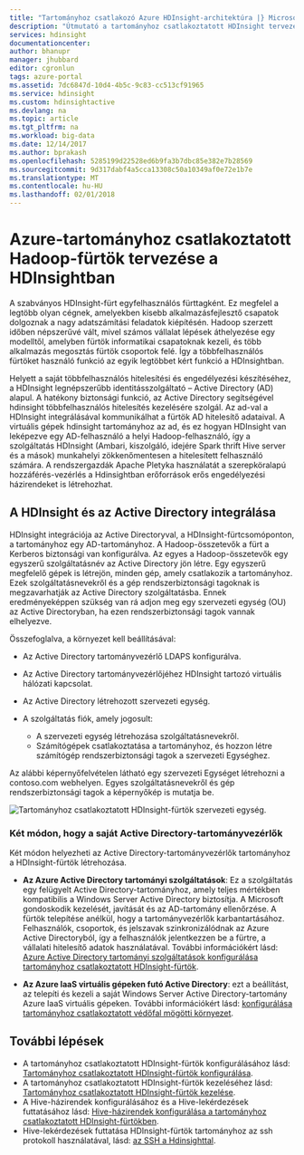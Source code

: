 ```yaml
---
title: "Tartományhoz csatlakozó Azure HDInsight-architektúra |} Microsoft Docs"
description: "Útmutató a tartományhoz csatlakoztatott HDInsight tervezéséhez."
services: hdinsight
documentationcenter: 
author: bhanupr
manager: jhubbard
editor: cgronlun
tags: azure-portal
ms.assetid: 7dc6847d-10d4-4b5c-9c83-cc513cf91965
ms.service: hdinsight
ms.custom: hdinsightactive
ms.devlang: na
ms.topic: article
ms.tgt_pltfrm: na
ms.workload: big-data
ms.date: 12/14/2017
ms.author: bprakash
ms.openlocfilehash: 5285199d22528ed6b9fa3b7dbc85e382e7b28569
ms.sourcegitcommit: 9d317dabf4a5cca13308c50a10349af0e72e1b7e
ms.translationtype: MT
ms.contentlocale: hu-HU
ms.lasthandoff: 02/01/2018
---
```

# <a name="plan-azure-domain-joined-hadoop-clusters-in-hdinsight"></a>Azure-tartományhoz csatlakoztatott Hadoop-fürtök tervezése a HDInsightban

A szabványos HDInsight-fürt egyfelhasználós fürttagként. Ez megfelel a legtöbb olyan cégnek, amelyekben kisebb alkalmazásfejlesztő csapatok dolgoznak a nagy adatszámítási feladatok kiépítésén. Hadoop szerzett időben népszerűvé vált, mivel számos vállalat lépések áthelyezése egy modelltől, amelyben fürtök informatikai csapatoknak kezeli, és több alkalmazás megosztás fürtök csoportok felé. Így a többfelhasználós fürtöket használó funkció az egyik legtöbbet kért funkció a HDInsightban.

Helyett a saját többfelhasználós hitelesítési és engedélyezési készítéséhez, a HDInsight legnépszerűbb identitásszolgáltató – Active Directory (AD) alapul. A hatékony biztonsági funkció, az Active Directory segítségével hdinsight többfelhasználós hitelesítés kezelésére szolgál. Az ad-val a HDInsight integrálásával kommunikálhat a fürtök AD hitelesítő adataival. A virtuális gépek hdinsight tartományhoz az ad, és ez hogyan HDInsight van leképezve egy AD-felhasználó a helyi Hadoop-felhasználó, így a szolgáltatás HDInsight (Ambari, kiszolgáló, idejére Spark thrift Hive server és a mások) munkahelyi zökkenőmentesen a hitelesített felhasználó számára. A rendszergazdák Apache Pletyka használatát a szerepköralapú hozzáférés-vezérlés a Hdinsightban erőforrások erős engedélyezési házirendeket is létrehozhat.


## <a name="integrate-hdinsight-with-active-directory"></a>A HDInsight és az Active Directory integrálása

HDInsight integrációja az Active Directoryval, a HDInsight-fürtcsomóponton, a tartományhoz egy AD-tartományhoz. A Hadoop-összetevők a fürt a Kerberos biztonsági van konfigurálva. Az egyes a Hadoop-összetevők egy egyszerű szolgáltatásnév az Active Directory jön létre. Egy egyszerű megfelelő gépek is létrejön, minden gép, amely csatlakozik a tartományhoz. Ezek szolgáltatásnevekről és a gép rendszerbiztonsági tagoknak is megzavarhatják az Active Directory szolgáltatásba. Ennek eredményeképpen szükség van rá adjon meg egy szervezeti egység (OU) az Active Directoryban, ha ezen rendszerbiztonsági tagok vannak elhelyezve. 

Összefoglalva, a környezet kell beállításával:

- Az Active Directory tartományvezérlő LDAPS konfigurálva.
- Az Active Directory tartományvezérlőjéhez HDInsight tartozó virtuális hálózati kapcsolat.
- Az Active Directory létrehozott szervezeti egység.
- A szolgáltatás fiók, amely jogosult:

    - A szervezeti egység létrehozása szolgáltatásnevekről.
    - Számítógépek csatlakoztatása a tartományhoz, és hozzon létre számítógép rendszerbiztonsági tagok a szervezeti Egységhez.

Az alábbi képernyőfelvételen látható egy szervezeti Egységet létrehozni a contoso.com webhelyen. Egyes szolgáltatásnevekről és gép rendszerbiztonsági tagok a képernyőkép is mutatja be.

![Tartományhoz csatlakoztatott HDInsight-fürtök szervezeti egység](./media/apache-domain-joined-architecture/hdinsight-domain-joined-ou.png).

### <a name="two-ways-of-bringing-your-own-active-directory-domain-controllers"></a>Két módon, hogy a saját Active Directory-tartományvezérlők

Két módon helyezheti az Active Directory-tartományvezérlők tartományhoz a HDInsight-fürtök létrehozása. 

- **Az Azure Active Directory tartományi szolgáltatások**: Ez a szolgáltatás egy felügyelt Active Directory-tartományhoz, amely teljes mértékben kompatibilis a Windows Server Active Directory biztosítja. A Microsoft gondoskodik kezelését, javítását és az AD-tartomány ellenőrzése. A fürtök telepítése anélkül, hogy a tartományvezérlők karbantartásához. Felhasználók, csoportok, és jelszavak szinkronizálódnak az Azure Active Directoryból, így a felhasználók jelentkezzen be a fürtre, a vállalati hitelesítő adatok használatával. További információkért lásd: [Azure Active Directory tartományi szolgáltatások konfigurálása tartományhoz csatlakoztatott HDInsight-fürtök](./apache-domain-joined-configure-using-azure-adds.md).

- **Az Azure IaaS virtuális gépeken futó Active Directory**: ezt a beállítást, az telepíti és kezeli a saját Windows Server Active Directory-tartomány Azure IaaS virtuális gépeken. További információkért lásd: [konfigurálása tartományhoz csatlakoztatott védőfal mögötti környezet](./apache-domain-joined-configure.md).

## <a name="next-steps"></a>További lépések
* A tartományhoz csatlakoztatott HDInsight-fürtök konfigurálásához lásd: [Tartományhoz csatlakoztatott HDInsight-fürtök konfigurálása](apache-domain-joined-configure.md).
* A tartományhoz csatlakoztatott HDInsight-fürtök kezeléséhez lásd: [Tartományhoz csatlakoztatott HDInsight-fürtök kezelése](apache-domain-joined-manage.md).
* A Hive-házirendek konfigurálásához és a Hive-lekérdezések futtatásához lásd: [Hive-házirendek konfigurálása a tartományhoz csatlakoztatott HDInsight-fürtökben](apache-domain-joined-run-hive.md).
* Hive-lekérdezések futtatása HDInsight-fürtök tartományhoz az ssh protokoll használatával, lásd: [az SSH a Hdinsighttal](../hdinsight-hadoop-linux-use-ssh-unix.md).
